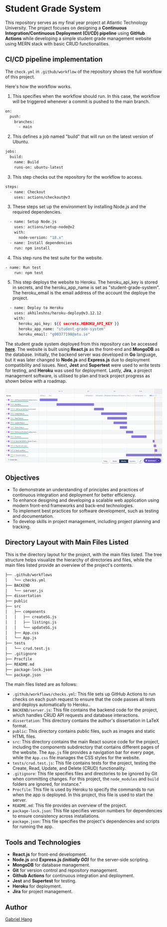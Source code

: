 # Student Grade System
This repository serves as my final year project at Atlantic Technology University. The project focuses on designing a **Continuous Integration/Continuous Deployment (CI/CD) pipeline** using **GitHub Actions** while developing a simple student grade management website using MERN stack with basic CRUD functionalities.

## CI/CD pipeline implementation
The `check.yml` in `.github/workflow` of the repository shows the full workflow of this project.

Here's how the workflow works.

1. This specifies when the workflow should run. In this case, the workflow will be triggered whenever a commit is pushed to the main branch.
```bash
on:
  push:
    branches:
      - main
```
2. This defines a job named "build" that will run on the latest version of Ubuntu.
```bash
jobs:
  build:
    name: Build
    runs-on: ubuntu-latest
```
3. This step checks out the repository for the workflow to access.
```bash
steps:
  - name: Checkout
    uses: actions/checkout@v3
```
3. These steps set up the environment by installing Node.js and the required dependencies.
```bash
  - name: Setup Node.js
    uses: actions/setup-node@v2
    with: 
      node-version: "18.x"
  - name: Install dependencies
    run: npm install
```
4. This step runs the test suite for the website.
```bash
- name: Run test
    run: npm test
```
5. This step deploys the website to Heroku. The heroku_api_key is stored in secrets, and the heroku_app_name is set as "student-grade-system". The heroku_email is the email address of the account the deploye the project.
```bash
  - name: Deploy to Heroku
    uses: akhileshns/heroku-deploy@v3.12.12
    with:
      heroku_api_key: ${{ secrets.HEROKU_API_KEY }}
      heroku_app_name: "student-grade-system"
      heroku_email: "g00377198@atu.ie"
```

The student grade system deployed from this repository can be accessed __[here](https://student-grade-system.herokuapp.com/)__. The website is built using **React.js** as the front-end and **MongoDB** as the database. Initially, the backend server was developed in **Go** language, but it was later changed to **Node.js** and **Express.js** due to deployment compatibility and issues. Next, **Jest** and **Supertest** were used to write tests for testing, and **Heroku** was used for deployment. Lastly, **Jira**, a project management software, is utilised to plan and track project progress as shown below with a roadmap.

![Screenshot of the roadmap in Jira](./public/jira.png)

## Objectives
- To demonstrate an understanding of principles and practices of continuous integration and deployment for better efficiency.
- To enhance designing and developing a scalable web application using modern front-end frameworks and back-end technologies.
- To implement best practices for software development, such as testing and documentation.
- To develop skills in project management, including project planning and tracking.

## Directory Layout with Main Files Listed
This is the directory layout for the project, with the main files listed. The tree structure helps visualize the hierarchy of directories and files, while the main files listed provide an overview of the project's contents.

```bash
├── .github/workflows
│   └── checks.yml
├── BACKEND
│   └── server.js
├── dissertation
├── public
├── src
│   ├── components
│   │   ├── createSG.js
│   │   ├── listings.js
│   │   └── updateSG.js
│   ├── App.css
│   └── App.js
├── tests
│   └── crud.test.js
├── .gitignore
├── Procfile
├── README.md
├── package-lock.json
└── package.json
```

The main files listed are as follows:

- `.github/workflows/checks.yml`: This file sets up GitHub Actions to run checks on each push request to ensure that the code passes all tests and deploys automatically to Heroku..
- `BACKEND/server.js`: This file contains the backend code for the project, which handles CRUD API requests and database interactions.
- `dissertation`: This directory contains the author's dissertation in LaTeX format.
- `public`: This directory contains public files, such as images and static HTML files.
- `src`: This directory contains the main React source code for the project, including the *components* subdirectory that contains different pages of the website. The `App.js` file provides a navigation bar for every page, while the `App.css` file manages the CSS styles for the website.
- `tests/crud.test.js`: This file contains tests for the project, testing the Create, Read, Update, and Delete (CRUD) functionality.
- `.gitignore`: This file specifies files and directories to be ignored by Git when committing changes. For this project, the `node_modules` and `build` folders are ignored, for instance."
- `Procfile`: This file is used by Heroku to specify the commands to run when the app is deployed. In this project, this file is used to start the server.
- `README.md`: This file provides an overview of the project.
- `package-lock.json`: This file specifies version numbers for dependencies to ensure consistency across installations.
- `package.json`: This file specifies the project's dependencies and scripts for running the app.

## Tools and Technologies
- **React.js** for front-end development.
- **Node.js** and **Express.js _(initially GO)_** for the server-side scripting.
- **MongoDB** for database management.
- **Git** for version control and repository management.
- **Github Actions** for continuous integration and deployment.
- **Jest** and **Supertest** for testing.
- **Heroku** for deployment.
- **Jira** for project management.

## Author
[Gabriel Hang](https://github.com/gabhang)